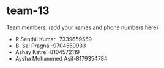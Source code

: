 # team-13
Team members: (add your names and phone numbers here)
* R Senthil Kumar -7339659559 
* B. Sai Pragna -9704559933
* Ashay Katre -8104572119
* Aysha Mohammed Asif-8179354784
